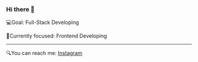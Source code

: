 <h3>Hi there 👋</h3> 
💻Goal: Full-Stack Developing

🎯Currently focused: Frontend Developing
<hr>

🔍You can reach me: <a href= "https://www.instagram.com/sonie.z/"> Instagram</a>
